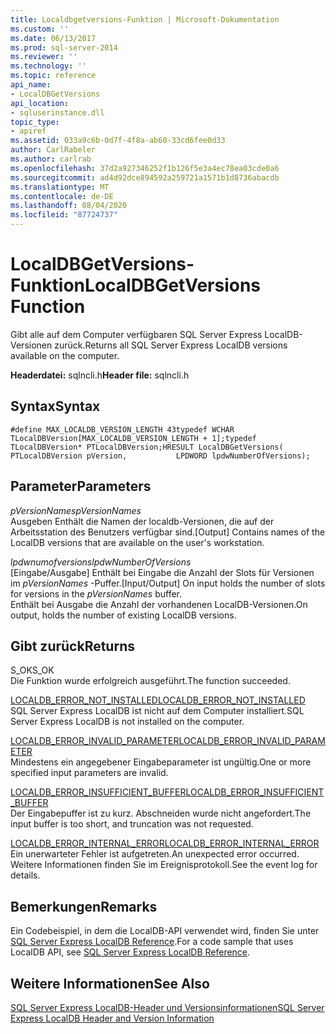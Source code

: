```yaml
---
title: Localdbgetversions-Funktion | Microsoft-Dokumentation
ms.custom: ''
ms.date: 06/13/2017
ms.prod: sql-server-2014
ms.reviewer: ''
ms.technology: ''
ms.topic: reference
api_name:
- LocalDBGetVersions
api_location:
- sqluserinstance.dll
topic_type:
- apiref
ms.assetid: 033a9c6b-0d7f-4f8a-ab60-33cd6fee0d33
author: CarlRabeler
ms.author: carlrab
ms.openlocfilehash: 37d2a927346252f1b126f5e3a4ec78ea03cde0a6
ms.sourcegitcommit: ad4d92dce894592a259721a1571b1d8736abacdb
ms.translationtype: MT
ms.contentlocale: de-DE
ms.lasthandoff: 08/04/2020
ms.locfileid: "87724737"
---
```

# <a name="localdbgetversions-function"></a><span data-ttu-id="db09b-102">LocalDBGetVersions-Funktion</span><span class="sxs-lookup"><span data-stu-id="db09b-102">LocalDBGetVersions Function</span></span>
  <span data-ttu-id="db09b-103">Gibt alle auf dem Computer verfügbaren SQL Server Express LocalDB-Versionen zurück.</span><span class="sxs-lookup"><span data-stu-id="db09b-103">Returns all SQL Server Express LocalDB versions available on the computer.</span></span>  
  
 <span data-ttu-id="db09b-104">**Headerdatei:** sqlncli.h</span><span class="sxs-lookup"><span data-stu-id="db09b-104">**Header file:** sqlncli.h</span></span>  
  
## <a name="syntax"></a><span data-ttu-id="db09b-105">Syntax</span><span class="sxs-lookup"><span data-stu-id="db09b-105">Syntax</span></span>  
  
```  
#define MAX_LOCALDB_VERSION_LENGTH 43typedef WCHAR TLocalDBVersion[MAX_LOCALDB_VERSION_LENGTH + 1];typedef TLocalDBVersion* PTLocalDBVersion;HRESULT LocalDBGetVersions(           PTLocalDBVersion pVersion,           LPDWORD lpdwNumberOfVersions);  
```  
  
## <a name="parameters"></a><span data-ttu-id="db09b-106">Parameter</span><span class="sxs-lookup"><span data-stu-id="db09b-106">Parameters</span></span>  
 <span data-ttu-id="db09b-107">*pVersionNames*</span><span class="sxs-lookup"><span data-stu-id="db09b-107">*pVersionNames*</span></span>  
 <span data-ttu-id="db09b-108">Ausgeben Enthält die Namen der localdb-Versionen, die auf der Arbeitsstation des Benutzers verfügbar sind.</span><span class="sxs-lookup"><span data-stu-id="db09b-108">[Output] Contains names of the LocalDB versions that are available on the user's workstation.</span></span>  
  
 <span data-ttu-id="db09b-109">*lpdwnumofversions*</span><span class="sxs-lookup"><span data-stu-id="db09b-109">*lpdwNumberOfVersions*</span></span>  
 <span data-ttu-id="db09b-110">[Eingabe/Ausgabe] Enthält bei Eingabe die Anzahl der Slots für Versionen im *pVersionNames* -Puffer.</span><span class="sxs-lookup"><span data-stu-id="db09b-110">[Input/Output] On input holds the number of slots for versions in the *pVersionNames* buffer.</span></span>   
<span data-ttu-id="db09b-111">Enthält bei Ausgabe die Anzahl der vorhandenen LocalDB-Versionen.</span><span class="sxs-lookup"><span data-stu-id="db09b-111">On output, holds the number of existing LocalDB versions.</span></span>  
  
## <a name="returns"></a><span data-ttu-id="db09b-112">Gibt zurück</span><span class="sxs-lookup"><span data-stu-id="db09b-112">Returns</span></span>  
 <span data-ttu-id="db09b-113">S_OK</span><span class="sxs-lookup"><span data-stu-id="db09b-113">S_OK</span></span>  
 <span data-ttu-id="db09b-114">Die Funktion wurde erfolgreich ausgeführt.</span><span class="sxs-lookup"><span data-stu-id="db09b-114">The function succeeded.</span></span>  
  
 [<span data-ttu-id="db09b-115">LOCALDB_ERROR_NOT_INSTALLED</span><span class="sxs-lookup"><span data-stu-id="db09b-115">LOCALDB_ERROR_NOT_INSTALLED</span></span>](../express-localdb-error-messages/localdb-error-not-installed.md)  
 <span data-ttu-id="db09b-116">SQL Server Express LocalDB ist nicht auf dem Computer installiert.</span><span class="sxs-lookup"><span data-stu-id="db09b-116">SQL Server Express LocalDB is not installed on the computer.</span></span>  
  
 [<span data-ttu-id="db09b-117">LOCALDB_ERROR_INVALID_PARAMETER</span><span class="sxs-lookup"><span data-stu-id="db09b-117">LOCALDB_ERROR_INVALID_PARAMETER</span></span>](../express-localdb-error-messages/localdb-error-invalid-parameter.md)  
 <span data-ttu-id="db09b-118">Mindestens ein angegebener Eingabeparameter ist ungültig.</span><span class="sxs-lookup"><span data-stu-id="db09b-118">One or more specified input parameters are invalid.</span></span>  
  
 [<span data-ttu-id="db09b-119">LOCALDB_ERROR_INSUFFICIENT_BUFFER</span><span class="sxs-lookup"><span data-stu-id="db09b-119">LOCALDB_ERROR_INSUFFICIENT_BUFFER</span></span>](../express-localdb-error-messages/localdb-error-insufficient-buffer.md)  
 <span data-ttu-id="db09b-120">Der Eingabepuffer ist zu kurz. Abschneiden wurde nicht angefordert.</span><span class="sxs-lookup"><span data-stu-id="db09b-120">The input buffer is too short, and truncation was not requested.</span></span>  
  
 [<span data-ttu-id="db09b-121">LOCALDB_ERROR_INTERNAL_ERROR</span><span class="sxs-lookup"><span data-stu-id="db09b-121">LOCALDB_ERROR_INTERNAL_ERROR</span></span>](../express-localdb-error-messages/localdb-error-internal-error.md)  
 <span data-ttu-id="db09b-122">Ein unerwarteter Fehler ist aufgetreten.</span><span class="sxs-lookup"><span data-stu-id="db09b-122">An unexpected error occurred.</span></span> <span data-ttu-id="db09b-123">Weitere Informationen finden Sie im Ereignisprotokoll.</span><span class="sxs-lookup"><span data-stu-id="db09b-123">See the event log for details.</span></span>  
  
## <a name="remarks"></a><span data-ttu-id="db09b-124">Bemerkungen</span><span class="sxs-lookup"><span data-stu-id="db09b-124">Remarks</span></span>  
 <span data-ttu-id="db09b-125">Ein Codebeispiel, in dem die LocalDB-API verwendet wird, finden Sie unter [SQL Server Express LocalDB Reference](../sql-server-express-localdb-reference.md).</span><span class="sxs-lookup"><span data-stu-id="db09b-125">For a code sample that uses LocalDB API, see [SQL Server Express LocalDB Reference](../sql-server-express-localdb-reference.md).</span></span>  
  
## <a name="see-also"></a><span data-ttu-id="db09b-126">Weitere Informationen</span><span class="sxs-lookup"><span data-stu-id="db09b-126">See Also</span></span>  
 [<span data-ttu-id="db09b-127">SQL Server Express LocalDB-Header und Versionsinformationen</span><span class="sxs-lookup"><span data-stu-id="db09b-127">SQL Server Express LocalDB Header and Version Information</span></span>](sql-server-express-localdb-header-and-version-information.md)  
  
  
